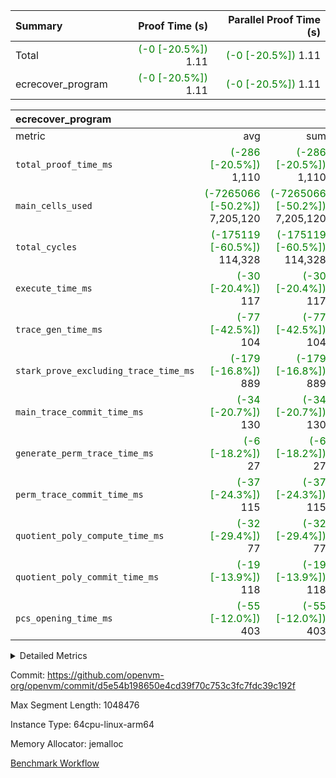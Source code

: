 | Summary | Proof Time (s) | Parallel Proof Time (s) |
|:---|---:|---:|
| Total | <span style='color: green'>(-0 [-20.5%])</span> 1.11 | <span style='color: green'>(-0 [-20.5%])</span> 1.11 |
| ecrecover_program | <span style='color: green'>(-0 [-20.5%])</span> 1.11 | <span style='color: green'>(-0 [-20.5%])</span> 1.11 |


| ecrecover_program |||||
|:---|---:|---:|---:|---:|
|metric|avg|sum|max|min|
| `total_proof_time_ms ` | <span style='color: green'>(-286 [-20.5%])</span> 1,110 | <span style='color: green'>(-286 [-20.5%])</span> 1,110 | <span style='color: green'>(-286 [-20.5%])</span> 1,110 | <span style='color: green'>(-286 [-20.5%])</span> 1,110 |
| `main_cells_used     ` | <span style='color: green'>(-7265066 [-50.2%])</span> 7,205,120 | <span style='color: green'>(-7265066 [-50.2%])</span> 7,205,120 | <span style='color: green'>(-7265066 [-50.2%])</span> 7,205,120 | <span style='color: green'>(-7265066 [-50.2%])</span> 7,205,120 |
| `total_cycles        ` | <span style='color: green'>(-175119 [-60.5%])</span> 114,328 | <span style='color: green'>(-175119 [-60.5%])</span> 114,328 | <span style='color: green'>(-175119 [-60.5%])</span> 114,328 | <span style='color: green'>(-175119 [-60.5%])</span> 114,328 |
| `execute_time_ms     ` | <span style='color: green'>(-30 [-20.4%])</span> 117 | <span style='color: green'>(-30 [-20.4%])</span> 117 | <span style='color: green'>(-30 [-20.4%])</span> 117 | <span style='color: green'>(-30 [-20.4%])</span> 117 |
| `trace_gen_time_ms   ` | <span style='color: green'>(-77 [-42.5%])</span> 104 | <span style='color: green'>(-77 [-42.5%])</span> 104 | <span style='color: green'>(-77 [-42.5%])</span> 104 | <span style='color: green'>(-77 [-42.5%])</span> 104 |
| `stark_prove_excluding_trace_time_ms` | <span style='color: green'>(-179 [-16.8%])</span> 889 | <span style='color: green'>(-179 [-16.8%])</span> 889 | <span style='color: green'>(-179 [-16.8%])</span> 889 | <span style='color: green'>(-179 [-16.8%])</span> 889 |
| `main_trace_commit_time_ms` | <span style='color: green'>(-34 [-20.7%])</span> 130 | <span style='color: green'>(-34 [-20.7%])</span> 130 | <span style='color: green'>(-34 [-20.7%])</span> 130 | <span style='color: green'>(-34 [-20.7%])</span> 130 |
| `generate_perm_trace_time_ms` | <span style='color: green'>(-6 [-18.2%])</span> 27 | <span style='color: green'>(-6 [-18.2%])</span> 27 | <span style='color: green'>(-6 [-18.2%])</span> 27 | <span style='color: green'>(-6 [-18.2%])</span> 27 |
| `perm_trace_commit_time_ms` | <span style='color: green'>(-37 [-24.3%])</span> 115 | <span style='color: green'>(-37 [-24.3%])</span> 115 | <span style='color: green'>(-37 [-24.3%])</span> 115 | <span style='color: green'>(-37 [-24.3%])</span> 115 |
| `quotient_poly_compute_time_ms` | <span style='color: green'>(-32 [-29.4%])</span> 77 | <span style='color: green'>(-32 [-29.4%])</span> 77 | <span style='color: green'>(-32 [-29.4%])</span> 77 | <span style='color: green'>(-32 [-29.4%])</span> 77 |
| `quotient_poly_commit_time_ms` | <span style='color: green'>(-19 [-13.9%])</span> 118 | <span style='color: green'>(-19 [-13.9%])</span> 118 | <span style='color: green'>(-19 [-13.9%])</span> 118 | <span style='color: green'>(-19 [-13.9%])</span> 118 |
| `pcs_opening_time_ms ` | <span style='color: green'>(-55 [-12.0%])</span> 403 | <span style='color: green'>(-55 [-12.0%])</span> 403 | <span style='color: green'>(-55 [-12.0%])</span> 403 | <span style='color: green'>(-55 [-12.0%])</span> 403 |



<details>
<summary>Detailed Metrics</summary>

| group | num_segments | keygen_time_ms | commit_exe_time_ms |
| --- | --- | --- | --- |
| ecrecover_program | 1 | 916 | 7 | 

| group | air_name | quotient_deg | interactions | constraints |
| --- | --- | --- | --- | --- |
| ecrecover_program | AccessAdapterAir<16> | 2 | 5 | 12 | 
| ecrecover_program | AccessAdapterAir<2> | 2 | 5 | 12 | 
| ecrecover_program | AccessAdapterAir<32> | 2 | 5 | 12 | 
| ecrecover_program | AccessAdapterAir<4> | 2 | 5 | 12 | 
| ecrecover_program | AccessAdapterAir<8> | 2 | 5 | 12 | 
| ecrecover_program | BitwiseOperationLookupAir<8> | 2 | 2 | 4 | 
| ecrecover_program | KeccakVmAir | 2 | 321 | 4,513 | 
| ecrecover_program | MemoryMerkleAir<8> | 2 | 4 | 39 | 
| ecrecover_program | PersistentBoundaryAir<8> | 2 | 3 | 7 | 
| ecrecover_program | PhantomAir | 2 | 3 | 5 | 
| ecrecover_program | Poseidon2PeripheryAir<BabyBearParameters>, 1> | 2 | 1 | 286 | 
| ecrecover_program | ProgramAir | 1 | 1 | 4 | 
| ecrecover_program | RangeTupleCheckerAir<2> | 1 | 1 | 4 | 
| ecrecover_program | Rv32HintStoreAir | 2 | 18 | 28 | 
| ecrecover_program | VariableRangeCheckerAir | 1 | 1 | 4 | 
| ecrecover_program | VmAirWrapper<Rv32BaseAluAdapterAir, BaseAluCoreAir<4, 8> | 2 | 20 | 37 | 
| ecrecover_program | VmAirWrapper<Rv32BaseAluAdapterAir, LessThanCoreAir<4, 8> | 2 | 18 | 40 | 
| ecrecover_program | VmAirWrapper<Rv32BaseAluAdapterAir, ShiftCoreAir<4, 8> | 2 | 24 | 91 | 
| ecrecover_program | VmAirWrapper<Rv32BranchAdapterAir, BranchEqualCoreAir<4> | 2 | 11 | 20 | 
| ecrecover_program | VmAirWrapper<Rv32BranchAdapterAir, BranchLessThanCoreAir<4, 8> | 2 | 13 | 35 | 
| ecrecover_program | VmAirWrapper<Rv32CondRdWriteAdapterAir, Rv32JalLuiCoreAir> | 2 | 10 | 18 | 
| ecrecover_program | VmAirWrapper<Rv32IsEqualModAdapterAir<2, 1, 32, 32>, ModularIsEqualCoreAir<32, 4, 8> | 2 | 25 | 225 | 
| ecrecover_program | VmAirWrapper<Rv32JalrAdapterAir, Rv32JalrCoreAir> | 2 | 16 | 20 | 
| ecrecover_program | VmAirWrapper<Rv32LoadStoreAdapterAir, LoadSignExtendCoreAir<4, 8> | 2 | 18 | 33 | 
| ecrecover_program | VmAirWrapper<Rv32LoadStoreAdapterAir, LoadStoreCoreAir<4> | 2 | 17 | 40 | 
| ecrecover_program | VmAirWrapper<Rv32MultAdapterAir, DivRemCoreAir<4, 8> | 2 | 25 | 84 | 
| ecrecover_program | VmAirWrapper<Rv32MultAdapterAir, MulHCoreAir<4, 8> | 2 | 24 | 31 | 
| ecrecover_program | VmAirWrapper<Rv32MultAdapterAir, MultiplicationCoreAir<4, 8> | 2 | 19 | 19 | 
| ecrecover_program | VmAirWrapper<Rv32RdWriteAdapterAir, Rv32AuipcCoreAir> | 2 | 12 | 14 | 
| ecrecover_program | VmAirWrapper<Rv32VecHeapAdapterAir<1, 2, 2, 32, 32>, FieldExpressionCoreAir> | 2 | 415 | 480 | 
| ecrecover_program | VmAirWrapper<Rv32VecHeapAdapterAir<2, 1, 1, 32, 32>, FieldExpressionCoreAir> | 2 | 158 | 190 | 
| ecrecover_program | VmAirWrapper<Rv32VecHeapAdapterAir<2, 2, 2, 32, 32>, FieldExpressionCoreAir> | 2 | 428 | 457 | 
| ecrecover_program | VmConnectorAir | 2 | 5 | 11 | 

| group | air_name | segment | rows | prep_cols | perm_cols | main_cols | cells |
| --- | --- | --- | --- | --- | --- | --- | --- |
| ecrecover_program | AccessAdapterAir<16> | 0 | 4,096 |  | 16 | 25 | 167,936 | 
| ecrecover_program | AccessAdapterAir<32> | 0 | 2,048 |  | 16 | 41 | 116,736 | 
| ecrecover_program | AccessAdapterAir<4> | 0 | 64 |  | 16 | 13 | 1,856 | 
| ecrecover_program | AccessAdapterAir<8> | 0 | 8,192 |  | 16 | 17 | 270,336 | 
| ecrecover_program | BitwiseOperationLookupAir<8> | 0 | 65,536 | 3 | 8 | 2 | 655,360 | 
| ecrecover_program | KeccakVmAir | 0 | 128 |  | 1,056 | 3,163 | 540,032 | 
| ecrecover_program | MemoryMerkleAir<8> | 0 | 4,096 |  | 16 | 32 | 196,608 | 
| ecrecover_program | PersistentBoundaryAir<8> | 0 | 4,096 |  | 12 | 20 | 131,072 | 
| ecrecover_program | PhantomAir | 0 | 16 |  | 12 | 6 | 288 | 
| ecrecover_program | Poseidon2PeripheryAir<BabyBearParameters>, 1> | 0 | 4,096 |  | 8 | 300 | 1,261,568 | 
| ecrecover_program | ProgramAir | 0 | 16,384 |  | 8 | 10 | 294,912 | 
| ecrecover_program | RangeTupleCheckerAir<2> | 0 | 524,288 | 2 | 8 | 1 | 4,718,592 | 
| ecrecover_program | Rv32HintStoreAir | 0 | 256 |  | 44 | 32 | 19,456 | 
| ecrecover_program | VariableRangeCheckerAir | 0 | 262,144 | 2 | 8 | 1 | 2,359,296 | 
| ecrecover_program | VmAirWrapper<Rv32BaseAluAdapterAir, BaseAluCoreAir<4, 8> | 0 | 65,536 |  | 52 | 36 | 5,767,168 | 
| ecrecover_program | VmAirWrapper<Rv32BaseAluAdapterAir, LessThanCoreAir<4, 8> | 0 | 4,096 |  | 40 | 37 | 315,392 | 
| ecrecover_program | VmAirWrapper<Rv32BaseAluAdapterAir, ShiftCoreAir<4, 8> | 0 | 16,384 |  | 52 | 53 | 1,720,320 | 
| ecrecover_program | VmAirWrapper<Rv32BranchAdapterAir, BranchEqualCoreAir<4> | 0 | 16,384 |  | 28 | 26 | 884,736 | 
| ecrecover_program | VmAirWrapper<Rv32BranchAdapterAir, BranchLessThanCoreAir<4, 8> | 0 | 4,096 |  | 32 | 32 | 262,144 | 
| ecrecover_program | VmAirWrapper<Rv32CondRdWriteAdapterAir, Rv32JalLuiCoreAir> | 0 | 4,096 |  | 28 | 18 | 188,416 | 
| ecrecover_program | VmAirWrapper<Rv32IsEqualModAdapterAir<2, 1, 32, 32>, ModularIsEqualCoreAir<32, 4, 8> | 0 | 4,096 |  | 56 | 166 | 909,312 | 
| ecrecover_program | VmAirWrapper<Rv32JalrAdapterAir, Rv32JalrCoreAir> | 0 | 2,048 |  | 36 | 28 | 131,072 | 
| ecrecover_program | VmAirWrapper<Rv32LoadStoreAdapterAir, LoadSignExtendCoreAir<4, 8> | 0 | 4,096 |  | 52 | 36 | 360,448 | 
| ecrecover_program | VmAirWrapper<Rv32LoadStoreAdapterAir, LoadStoreCoreAir<4> | 0 | 65,536 |  | 52 | 41 | 6,094,848 | 
| ecrecover_program | VmAirWrapper<Rv32MultAdapterAir, MulHCoreAir<4, 8> | 0 | 16 |  | 72 | 39 | 1,776 | 
| ecrecover_program | VmAirWrapper<Rv32MultAdapterAir, MultiplicationCoreAir<4, 8> | 0 | 32 |  | 52 | 31 | 2,656 | 
| ecrecover_program | VmAirWrapper<Rv32RdWriteAdapterAir, Rv32AuipcCoreAir> | 0 | 1,024 |  | 28 | 20 | 49,152 | 
| ecrecover_program | VmAirWrapper<Rv32VecHeapAdapterAir<1, 2, 2, 32, 32>, FieldExpressionCoreAir> | 0 | 2,048 |  | 836 | 547 | 2,832,384 | 
| ecrecover_program | VmAirWrapper<Rv32VecHeapAdapterAir<2, 1, 1, 32, 32>, FieldExpressionCoreAir> | 0 | 32 |  | 320 | 263 | 18,656 | 
| ecrecover_program | VmAirWrapper<Rv32VecHeapAdapterAir<2, 2, 2, 32, 32>, FieldExpressionCoreAir> | 0 | 1,024 |  | 860 | 625 | 1,520,640 | 
| ecrecover_program | VmConnectorAir | 0 | 2 | 1 | 16 | 5 | 42 | 

| group | segment | trace_gen_time_ms | total_proof_time_ms | total_cycles | total_cells | stark_prove_excluding_trace_time_ms | quotient_poly_compute_time_ms | quotient_poly_commit_time_ms | perm_trace_commit_time_ms | pcs_opening_time_ms | main_trace_commit_time_ms | main_cells_used | generate_perm_trace_time_ms | execute_time_ms |
| --- | --- | --- | --- | --- | --- | --- | --- | --- | --- | --- | --- | --- | --- | --- |
| ecrecover_program | 0 | 104 | 1,110 | 114,328 | 31,819,026 | 889 | 77 | 118 | 115 | 403 | 130 | 7,205,120 | 27 | 117 | 

| group | segment | trace_height_constraint | weighted_sum | threshold |
| --- | --- | --- | --- | --- |
| ecrecover_program | 0 | 0 | 382,036 | 2,013,265,921 | 
| ecrecover_program | 0 | 1 | 1,180,032 | 2,013,265,921 | 
| ecrecover_program | 0 | 2 | 191,018 | 2,013,265,921 | 
| ecrecover_program | 0 | 3 | 2,591,628 | 2,013,265,921 | 
| ecrecover_program | 0 | 4 | 16,384 | 2,013,265,921 | 
| ecrecover_program | 0 | 5 | 8,192 | 2,013,265,921 | 
| ecrecover_program | 0 | 6 | 464,096 | 2,013,265,921 | 
| ecrecover_program | 0 | 7 | 256 | 2,013,265,921 | 
| ecrecover_program | 0 | 8 | 5,771,626 | 2,013,265,921 | 

</details>


Commit: https://github.com/openvm-org/openvm/commit/d5e54b198650e4cd39f70c753c3fc7fdc39c192f

Max Segment Length: 1048476

Instance Type: 64cpu-linux-arm64

Memory Allocator: jemalloc

[Benchmark Workflow](https://github.com/openvm-org/openvm/actions/runs/15434186853)
